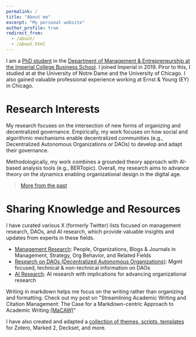 ```yaml
---
permalink: /
title: "About me"
excerpt: "My personal website"
author_profile: true
redirect_from:
  - /about/
  - /about.html
---
```


I am a [PhD student](https://www.imperial.ac.uk/people/xule.lin) in the [Department of Management & Entrepreneurship at the Imperial College Business School](https://www.imperial.ac.uk/business-school/faculty-research/academic-areas/management-entrepreneurship/). I joined Imperial in 2019. Piror to this, I studied at at the University of Notre Dame and the University of Chicago. I also gained valuable professional experience working at Ernst & Young (EY) in Chicago.

# Research Interests

My research focuses on the intersection of new forms of organizing and decentralized governance. Empirically, my work focuses on how social and algorithmic mechanisms enable decentralized communities (e.g., Decentralized Autonomous Organizations or DAOs) to develop and adapt their governance. 

Methodologically, my work combines a grounded theory approach with AI-based analysis tools (e.g., BERTopic). Overall, my research aims to advance theory on the dynamics enabling organizational design in the digital age.

  > [More from the past](https://linxule.com/posts/2020/05/so-what-are-you-studying/)

# Sharing Knowledge and Resources

I have curated various X (formerly Twitter) lists focused on management research, DAOs, and AI research, which provide valuable insights and updates from experts in these fields.
- [Management Research](https://twitter.com/i/lists/1186983495517773825): People, Organizations, Blogs & Journals in Management, Strategy, Org Behavior, and Related Fields
- [Research on DAOs (Decentralized Autonomous Organizations)](https://twitter.com/i/lists/1176535611269898240): Mgmt focused, technical & non-technical information on DAOs
- [AI Research](https://twitter.com/i/lists/1761815451116413191): AI research with implications for advancing organizational research

Writing in markdown helps me focus on the writing rather than organizing and formatting. Check out my post on "Streamlining Academic Writing and Citation Management: The Case for a Markdown-centric Approach to Academic Writing [(MaCAW)](https://linxule.com/posts/2023/10/macaw/)"

I have also created and adapted a [collection of themes, scripts, templates](https://github.com/linxule/themes) for Zotero, Marked 2, Deckset, and more.